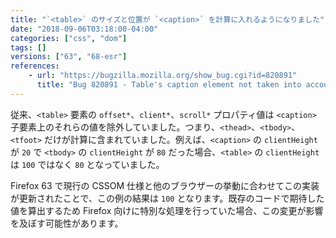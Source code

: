 ```yaml
---
title: "`<table>` のサイズと位置が `<caption>` を計算に入れるようになりました"
date: "2018-09-06T03:18:00-04:00"
categories: ["css", "dom"]
tags: []
versions: ["63", "68-esr"]
references:
    - url: "https://bugzilla.mozilla.org/show_bug.cgi?id=820891"
      title: "Bug 820891 - Table's caption element not taken into account for table's offsetTop and offsetHeight values"
---
```

従来、`<table>` 要素の `offset*`、`client*`、`scroll*` プロパティ値は `<caption>` 子要素上のそれらの値を除外していました。つまり、`<thead>`、`<tbody>`、`<tfoot>` だけが計算に含まれていました。例えば、`<caption>` の `clientHeight` が `20` で `<tbody>` の `clientHeight` が `80` だった場合、`<table>` の `clientHeight` は `100` ではなく `80` となっていました。

Firefox 63 で現行の CSSOM 仕様と他のブラウザーの挙動に合わせてこの実装が更新されたことで、この例の結果は `100` となります。既存のコードで期待した値を算出するため Firefox 向けに特別な処理を行っていた場合、この変更が影響を及ぼす可能性があります。
